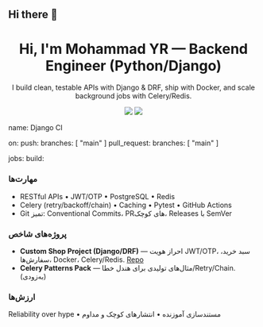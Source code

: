 ## Hi there 👋
<h1 align="center">Hi, I'm Mohammad YR — Backend Engineer (Python/Django)</h1>

<p align="center">
I build clean, testable APIs with Django & DRF, ship with Docker, and scale background jobs with Celery/Redis.
</p>

<p align="center">
<a href="https://github.com/MohammadYR?tab=repositories"><img src="https://img.shields.io/badge/Focus-Django%20%7C%20DRF%20%7C%20Docker%20%7C%20Celery-1"/></a>
<a href="mailto:you@example.com"><img src="https://img.shields.io/badge/Contact-Email-informational"/></a>
</p>
name: Django CI

on:
  push:
    branches: [ "main" ]
  pull_request:
    branches: [ "main" ]

jobs:
  build:
### مهارت‌ها
- RESTful APIs • JWT/OTP • PostgreSQL • Redis
- Celery (retry/backoff/chain) • Caching • Pytest • GitHub Actions
- Git تمیز: Conventional Commits، PRهای کوچک، Releases با SemVer

### پروژه‌های شاخص
- **Custom Shop Project (Django/DRF)** — احراز هویت JWT/OTP، سبد خرید، سفارش‌ها، Docker، Celery/Redis. [Repo](https://github.com/MohammadYR/Custom-Shop-Project)
- **Celery Patterns Pack** — مثال‌های تولیدی برای هندل خطا/Retry/Chain. (به‌زودی)

### ارزش‌ها
Reliability over hype • مستندسازی آموزنده • انتشارهای کوچک و مداوم

<!--
**MohammadYR/MohammadYR** is a ✨ _special_ ✨ repository because its `README.md` (this file) appears on your GitHub profile.

Here are some ideas to get you started:

- 🔭 I’m currently working on ...
- 🌱 I’m currently learning ...
- 👯 I’m looking to collaborate on ...
- 🤔 I’m looking for help with ...
- 💬 Ask me about ...
- 📫 How to reach me: ...
- 😄 Pronouns: ...
- ⚡ Fun fact: ...
-->
